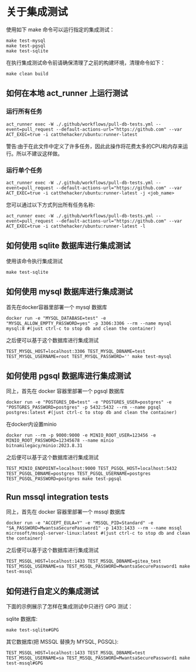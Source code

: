 # 关于集成测试

使用如下 make 命令可以运行指定的集成测试：
```shell
make test-mysql
make test-pgsql
make test-sqlite
```

在执行集成测试命令前请确保清理了之前的构建环境，清理命令如下：
```
make clean build
```

## 如何在本地 act_runner 上运行测试

### 运行所有任务

```
act_runner exec -W ./.github/workflows/pull-db-tests.yml --event=pull_request --default-actions-url="https://github.com" --var ACT_EXEC=true -i catthehacker/ubuntu:runner-latest
```

警告:由于在此文件中定义了许多任务，因此此操作将花费太多的CPU和内存来运行。所以不建议这样做。

### 运行单个任务

```SHELL
act_runner exec -W ./.github/workflows/pull-db-tests.yml --event=pull_request --default-actions-url="https://github.com" --var ACT_EXEC=true -i catthehacker/ubuntu:runner-latest -j <job_name>
```

您可以通过以下方式列出所有任务名称:
```SHELL
act_runner exec -W ./.github/workflows/pull-db-tests.yml --event=pull_request --default-actions-url="https://github.com" --var ACT_EXEC=true -i catthehacker/ubuntu:runner-latest -l
```

## 如何使用 sqlite 数据库进行集成测试
使用该命令执行集成测试
```
make test-sqlite
```

## 如何使用 mysql 数据库进行集成测试
首先在docker容器里部署一个 mysql 数据库
```
docker run -e "MYSQL_DATABASE=test" -e "MYSQL_ALLOW_EMPTY_PASSWORD=yes" -p 3306:3306 --rm --name mysql mysql:8 #(just ctrl-c to stop db and clean the container)
```
之后便可以基于这个数据库进行集成测试
```
TEST_MYSQL_HOST=localhost:3306 TEST_MYSQL_DBNAME=test TEST_MYSQL_USERNAME=root TEST_MYSQL_PASSWORD='' make test-mysql
```

## 如何使用 pgsql 数据库进行集成测试
同上，首先在 docker 容器里部署一个 pgsql 数据库
```
docker run -e "POSTGRES_DB=test" -e "POSTGRES_USER=postgres" -e "POSTGRES_PASSWORD=postgres" -p 5432:5432 --rm --name pgsql postgres:latest #(just ctrl-c to stop db and clean the container)
```
在docker内设置minio
```
docker run --rm -p 9000:9000 -e MINIO_ROOT_USER=123456 -e MINIO_ROOT_PASSWORD=12345678 --name minio bitnamilegacy/minio:2023.8.31
```
之后便可以基于这个数据库进行集成测试
```
TEST_MINIO_ENDPOINT=localhost:9000 TEST_PGSQL_HOST=localhost:5432 TEST_PGSQL_DBNAME=postgres TEST_PGSQL_USERNAME=postgres TEST_PGSQL_PASSWORD=postgres make test-pgsql
```

## Run mssql integration tests
同上，首先在 docker 容器里部署一个 mssql 数据库
```
docker run -e "ACCEPT_EULA=Y" -e "MSSQL_PID=Standard" -e "SA_PASSWORD=MwantsaSecurePassword1" -p 1433:1433 --rm --name mssql microsoft/mssql-server-linux:latest #(just ctrl-c to stop db and clean the container)
```
之后便可以基于这个数据库进行集成测试
```
TEST_MSSQL_HOST=localhost:1433 TEST_MSSQL_DBNAME=gitea_test TEST_MSSQL_USERNAME=sa TEST_MSSQL_PASSWORD=MwantsaSecurePassword1 make test-mssql
```

## 如何进行自定义的集成测试

下面的示例展示了怎样在集成测试中只进行 GPG 测试：

sqlite 数据库:

```
make test-sqlite#GPG
```

其它数据库(把 MSSQL 替换为 MYSQL, PGSQL):

```
TEST_MSSQL_HOST=localhost:1433 TEST_MSSQL_DBNAME=test TEST_MSSQL_USERNAME=sa TEST_MSSQL_PASSWORD=MwantsaSecurePassword1 make test-mssql#GPG
```

